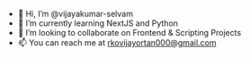 - 👋 Hi, I’m @vijayakumar-selvam
- 🌱 I’m currently learning NextJS and Python
- 💞️ I’m looking to collaborate on Frontend & Scripting Projects
- 📫 You can reach me at rkovijayortan000@gmail.com

<!---
vijayakumar-selvam95/vijayakumar-selvam95 is a ✨ special ✨ repository because its `README.md` (this file) appears on your GitHub profile.
You can click the Preview link to take a look at your changes.
--->
